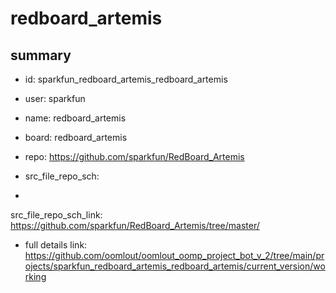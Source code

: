# redboard_artemis
 
## summary 
* id: sparkfun_redboard_artemis_redboard_artemis
* user: sparkfun
* name: redboard_artemis
* board: redboard_artemis
* repo: https://github.com/sparkfun/RedBoard_Artemis



* src_file_repo_sch: 
*
 src_file_repo_sch_link: https://github.com/sparkfun/RedBoard_Artemis/tree/master/
* full details link: https://github.com/oomlout/oomlout_oomp_project_bot_v_2/tree/main/projects/sparkfun_redboard_artemis_redboard_artemis/current_version/working  







